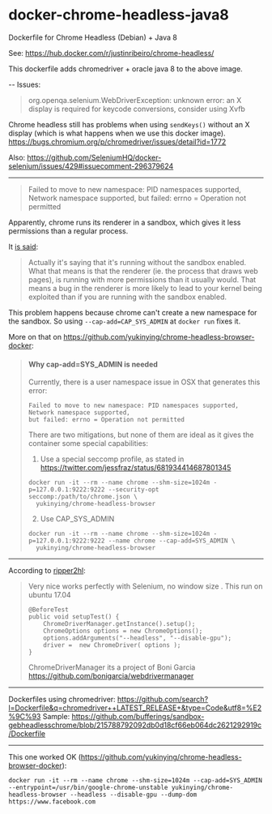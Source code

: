 # docker-chrome-headless-java8
Dockerfile for Chrome Headless (Debian) + Java 8

See: https://hub.docker.com/r/justinribeiro/chrome-headless/

This dockerfile adds chromedriver + oracle java 8 to the above image.


--
Issues:

> org.openqa.selenium.WebDriverException: unknown error: an X display is required for keycode conversions, consider using Xvfb

Chrome headless still has problems when using `sendKeys()` without an X display (which is what happens when we use this docker image).
https://bugs.chromium.org/p/chromedriver/issues/detail?id=1772


Also: https://github.com/SeleniumHQ/docker-selenium/issues/429#issuecomment-296379624

-----


> Failed to move to new namespace: PID namespaces supported, Network namespace supported, but failed: errno = Operation not permitted

Apparently, chrome runs its renderer in a sandbox, which gives it less permissions than a regular process.

It [is said](https://github.com/jessfraz/dockerfiles/issues/17#issuecomment-99030326):
> Actually it's saying that it's running without the sandbox enabled. What that means is that the renderer (ie. the process that draws web pages), is running with more permissions than it usually would. That means a bug in the renderer is more likely to lead to your kernel being exploited than if you are running with the sandbox enabled.

This problem happens because chrome can't create a new namespace for the sandbox. So using `--cap-add=CAP_SYS_ADMIN` at `docker run` fixes it.

More on that on https://github.com/yukinying/chrome-headless-browser-docker:

> #### Why cap-add=SYS_ADMIN is needed
> 
> Currently, there is a user namespace issue in OSX that generates this error:
> ```
> Failed to move to new namespace: PID namespaces supported, Network namespace supported,
> but failed: errno = Operation not permitted
> ```
> 
> There are two mitigations, but none of them are ideal as it gives the container some special capabilities:
> 
> 1. Use a special seccomp profile, as stated in https://twitter.com/jessfraz/status/681934414687801345
> ```
> docker run -it --rm --name chrome --shm-size=1024m -p=127.0.0.1:9222:9222 --security-opt seccomp:/path/to/chrome.json \
>   yukinying/chrome-headless-browser
> ```
> 
> 2. Use CAP_SYS_ADMIN
> ```
> docker run -it --rm --name chrome --shm-size=1024m -p=127.0.0.1:9222:9222 --name chrome --cap-add=SYS_ADMIN \
>   yukinying/chrome-headless-browser
> ```

----

According to [ripper2hl](https://gist.github.com/addyosmani/5336747#gistcomment-2075042):

> Very nice works perfectly with Selenium, no window size .
> This run on ubuntu 17.04
> 
>     @BeforeTest
>     public void setupTest() {
>         ChromeDriverManager.getInstance().setup();
>         ChromeOptions options = new ChromeOptions();
>         options.addArguments("--headless", "--disable-gpu");
>         driver =  new ChromeDriver( options );
>     }
> 
> ChromeDriverManager its a project of Boni Garcia
> https://github.com/bonigarcia/webdrivermanager


----

Dockerfiles using chromedriver: https://github.com/search?l=Dockerfile&q=chromedriver++LATEST_RELEASE+&type=Code&utf8=%E2%9C%93
Sample: https://github.com/bufferings/sandbox-gebheadlesschrome/blob/215788792092db0d18cf66eb064dc2621292919c/Dockerfile


----

This one worked OK (https://github.com/yukinying/chrome-headless-browser-docker):

    docker run -it --rm --name chrome --shm-size=1024m --cap-add=SYS_ADMIN --entrypoint=/usr/bin/google-chrome-unstable yukinying/chrome-headless-browser --headless --disable-gpu --dump-dom https://www.facebook.com
